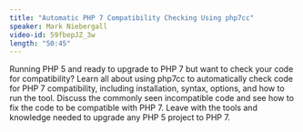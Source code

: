 ```yaml
---
title: "Automatic PHP 7 Compatibility Checking Using php7cc"
speaker: Mark Niebergall
video-id: 59fbepJZ_3w
length: "50:45"
---
```

Running PHP 5 and ready to upgrade to PHP 7 but want to check your code for compatibility? Learn all about using php7cc to automatically check code for PHP 7 compatibility, including installation, syntax, options, and how to run the tool. Discuss the commonly seen incompatible code and see how to fix the code to be compatible with PHP 7. Leave with the tools and knowledge needed to upgrade any PHP 5 project to PHP 7.